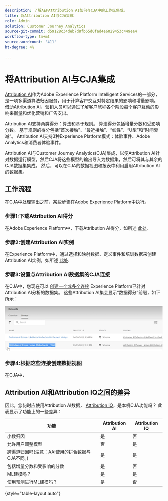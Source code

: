 ```yaml
---
description: 了解AEPAttribution AI如何与CJA中的工作区集成。
title: 将Attribution AI与CJA集成
role: Admin
solution: Customer Journey Analytics
source-git-commit: d59128c34deb7d8fb65d0fad4e6029453c449ea4
workflow-type: tm+mt
source-wordcount: '411'
ht-degree: 4%

---
```


# 将Attribution AI与CJA集成

[Attribution AI](https://experienceleague.adobe.com/docs/experience-platform/intelligent-services/attribution-ai/overview.html?lang=en)作为Adobe Experience Platform Intelligent Services的一部分，是一项多渠道算法归因服务，用于计算客户交互对特定结果的影响和增量影响。 借助Attribution AI，营销人员可以通过了解客户旅程各个阶段每个客户互动的影响来衡量和优化营销和广告支出。

Attribution AI支持两类得分：算法和基于规则。 算法得分包括增量分数和受影响分数。 基于规则的得分包括“首次接触”、“最近接触”、“线性”、“U型”和“时间衰减”。 Attribution AI支持3种Experience Platform模式：体验事件、Adobe Analytics和消费者体验事件。

Attribution AI与Customer Journey Analytics(CJA)集成，以便Attribution AI针对数据运行模型，然后CJA将这些模型的输出导入为数据集，然后可将其与其余的CJA数据集集成。 然后，可以在CJA的数据视图和报表中利用启用Attribution AI的数据集。

## 工作流程

在CJA中处理输出之前，某些步骤在Adobe Experience Platform中执行。

### 步骤1:下载Attribution AI得分

在Adobe Experience Platform中，下载Attribution AI得分，如所述 [此处](https://experienceleague.adobe.com/docs/experience-platform/intelligent-services/attribution-ai/getting-started.html?lang=en#downloading-attribution-ai-scores).

### 步骤2:创建Attribution AI实例

在Experience Platform中，通过选择和映射数据、定义事件和培训数据来创建Attribution AI实例，如所述 [此处](https://experienceleague.adobe.com/docs/experience-platform/intelligent-services/attribution-ai/user-guide.html).

### 步骤3:设置与Attribution AI数据集的CJA连接

在CJA中，您现在可以 [创建一个或多个连接](/help/connections/create-connection.md) Experience Platform已针对Attribution AI分析的数据集。 这些Attribution AI集会显示“数据得分”前缀，如下所示：

![AAI分数](assets/aai-scores.png)

### 步骤4:根据这些连接创建数据视图

在CJA中，

## Attribution AI和Attribution IQ之间的差异

因此，您何时应使用Attribution AI数据， [Attribution IQ](/help/analysis-workspace/attribution/overview.md)，是本机CJA功能吗？ 此表显示了功能上的一些差异：

| 功能 | Attribution AI | Attribution IQ |
| --- | --- | --- |
| 小数归因 | 是 | 否 |
| 允许用户调整模型 | 否 | 是 |
| 跨渠道归因吗(注意：AAI使用的拼合数据与CJA不同。) | 是 | 是 |
| 包括增量分数和受影响的分数 | 是 | 否 |
| ML建模吗？ | 是 | 是 |
| 使用预测进行ML建模吗？ | 是 | 否 |

{style=&quot;table-layout:auto&quot;}

